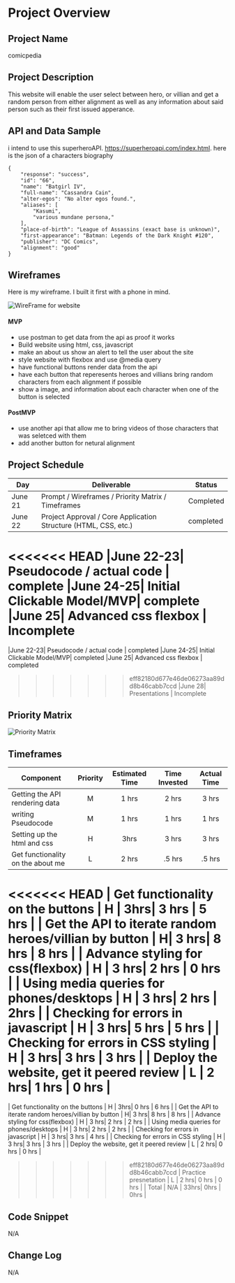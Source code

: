 # Project Overview

## Project Name

comicpedia

## Project Description

This website will enable the user select between hero, or villian  and get a random person from either alignment as well as any information about said person such as their first issued apperance.

## API and Data Sample


i intend to use this superheroAPI. https://superheroapi.com/index.html. here is the json of a characters biography 
```
{
    "response": "success",
    "id": "66",
    "name": "Batgirl IV",
    "full-name": "Cassandra Cain",
    "alter-egos": "No alter egos found.",
    "aliases": [
        "Kasumi",
        "various mundane persona,"
    ],
    "place-of-birth": "League of Assassins (exact base is unknown)",
    "first-appearance": "Batman: Legends of the Dark Knight #120",
    "publisher": "DC Comics",
    "alignment": "good"
}
```
## Wireframes
Here is my wireframe. I built it first with a phone in mind.

![WireFrame for website](https://i.imgur.com/nRaLZOD.png " its wireframe of the website built for phone")




#### MVP 

- use postman to get data from the api as proof it works
- Build website using html, css, javascript
- make an about us show an alert to tell the user about the site
- style website with flexbox and use @media query 
- have  functional buttons render data from the api
- have each button that reperesents heroes and villians bring random characters from each alignment if possible
- show a image, and information about each character when one of the button is selected

#### PostMVP  

- use another api that allow me to bring videos of those characters that was seletced with them
- add another button for netural alignment

## Project Schedule



|  Day | Deliverable | Status
|---|---| ---|
|June 21| Prompt / Wireframes / Priority Matrix / Timeframes | Completed
|June 22| Project Approval / Core Application Structure (HTML, CSS, etc.) | completed 
<<<<<<< HEAD
|June 22-23| Pseudocode / actual code | complete
|June 24-25| Initial Clickable Model/MVP| complete
|June 25| Advanced css flexbox | Incomplete
=======
|June 22-23| Pseudocode / actual code | completed
|June 24-25| Initial Clickable Model/MVP| completed
|June 25| Advanced css flexbox | completed
>>>>>>> eff82180d677e46de06273aa89dd8b46cabb7ccd
|June 28| Presentations | Incomplete

## Priority Matrix



![Priority Matrix](https://i.imgur.com/da1eJFp.png)





## Timeframes


| Component | Priority | Estimated Time | Time Invested | Actual Time |
| --- | :---: |  :---: | :---: | :---: |
| Getting the API rendering data | M | 1 hrs| 2 hrs | 3 hrs |
| writing Pseudocode | M| 1 hrs| 1 hrs | 1 hrs |
| Setting up the html and css | H | 3hrs| 3 hrs | 3 hrs |
| Get functionality on the about me | L | 2 hrs| .5 hrs | .5 hrs |
<<<<<<< HEAD
| Get functionality on the buttons | H | 3hrs| 3 hrs | 5 hrs |
| Get the API to iterate random heroes/villian by button | H| 3 hrs| 8 hrs | 8 hrs |
| Advance styling for css(flexbox) | H | 3 hrs| 2 hrs | 0 hrs |
| Using media queries for phones/desktops | H | 3 hrs| 2 hrs | 2hrs |
| Checking for errors in javascript | H | 3 hrs| 5 hrs | 5 hrs |
| Checking for errors in CSS styling | H | 3 hrs| 3 hrs | 3 hrs |
| Deploy the website, get it peered review | L | 2 hrs| 1 hrs | 0 hrs |
=======
| Get functionality on the buttons | H | 3hrs| 0 hrs | 6 hrs |
| Get the API to iterate random heroes/villian by button | H| 3 hrs| 8 hrs | 8 hrs |
| Advance styling for css(flexbox) | H | 3 hrs| 2 hrs | 2 hrs |
| Using media queries for phones/desktops | H | 3 hrs| 2 hrs | 2 hrs |
| Checking for errors in javascript | H | 3 hrs| 3 hrs | 4 hrs |
| Checking for errors in CSS styling | H | 3 hrs| 3 hrs | 3 hrs |
| Deploy the website, get it peered review | L | 2 hrs| 0 hrs | 0 hrs |
>>>>>>> eff82180d677e46de06273aa89dd8b46cabb7ccd
| Practice presnetation | L | 2 hrs| 0 hrs | 0 hrs |
| Total | N/A | 33hrs| 0hrs | 0hrs |


## Code Snippet

N/A


## Change Log
N/A
